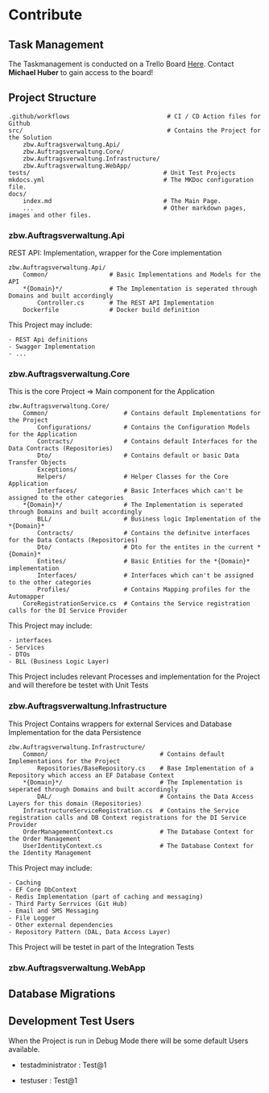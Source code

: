 # Contribute

## Task Management
The Taskmanagement is conducted on a Trello Board [Here](https://trello.com/b/JtoMNw8M/zbwprogadvauftragsverwaltung).
Contact **Michael Huber** to gain access to the board!

## Project Structure
    .github/workflows                           # CI / CD Action files for Github
    src/                                        # Contains the Project for the Solution
        zbw.Auftragsverwaltung.Api/                 
        zbw.Auftragsverwaltung.Core/                
        zbw.Auftragsverwaltung.Infrastructure/      
        zbw.Auftragsverwaltung.WebApp/              
    tests/                                     # Unit Test Projects
    mkdocs.yml                                 # The MKDoc configuration file.
    docs/
        index.md                               # The Main Page.
        ...                                    # Other markdown pages, images and other files.

### zbw.Auftragsverwaltung.Api
REST API: Implementation, wrapper for the Core implementation

    zbw.Auftragsverwaltung.Api/                 
        Common/                 # Basic Implementations and Models for the API
        *{Domain}*/             # The Implementation is seperated through Domains and built accordingly
            Controller.cs       # The REST API Implementation
        Dockerfile              # Docker build definition

This Project may include:
    
    - REST Api definitions
    - Swagger Implementation
    - ...

### zbw.Auftragsverwaltung.Core
This is the core Project => Main component for the Application

    zbw.Auftragsverwaltung.Core/                
        Common/                     # Contains default Implementations for the Project
            Configurations/         # Contains the Configuration Models for the Application
            Contracts/              # Contains default Interfaces for the Data Contracts (Repositories)
            Dto/                    # Contains default or basic Data Transfer Objects
            Exceptions/                         
            Helpers/                # Helper Classes for the Core Application
            Interfaces/             # Basic Interfaces which can't be assigned to the other categories
        *{Domain}*/                 # The Implementation is seperated through Domains and built accordingly
            BLL/                    # Business logic Implementation of the *{Domain}*
            Contracts/              # Contains the definitve interfaces for the Data Contacts (Repositories)
            Dto/                    # Dto for the entites in the current *{Domain}*
            Entites/                # Basic Entities for the *{Domain}* implementation
            Interfaces/             # Interfaces which can't be assigned to the other categories
            Profiles/               # Contains Mapping profiles for the Automapper
        CoreRegistrationService.cs  # Contains the Service registration calls for the DI Service Provider

This Project may include:

    - interfaces
    - Services
    - DTOs
    - BLL (Business Logic Layer)
This Project includes relevant Processes and implementation for the Project and will therefore be testet with Unit Tests

### zbw.Auftragsverwaltung.Infrastructure
This Project Contains wrappers for external Services and Database Implementation for the data Persistence

    zbw.Auftragsverwaltung.Infrastructure/      
        Common/                               # Contains default Implementations for the Project
            Repositories/BaseRepository.cs    # Base Implementation of a Repository which access an EF Database Context
        *{Domain}*/                           # The Implementation is seperated through Domains and built accordingly
            DAL/                              # Contains the Data Access Layers for this domain (Repositories)
        InfrastructureServiceRegistration.cs  # Contains the Service registration calls and DB Context registrations for the DI Service Provider 
        OrderManagementContext.cs             # The Database Context for the Order Management
        UserIdentityContext.cs                # The Database Context for the Identity Management

This Project may include:
    
    - Caching
    - EF Core DbContext
    - Redis Implementation (part of caching and messaging)
    - Third Party Serrvices (Git Hub)
    - Email and SMS Messaging
    - File Logger
    - Other external dependencies
    - Repository Pattern (DAL, Data Access Layer)

This Project will be testet in part of the Integration Tests

### zbw.Auftragsverwaltung.WebApp

## Database Migrations

## Development Test Users
When the Project is run in Debug Mode there will be some default Users available.
 
 - testadministrator : Test@1

 - testuser : Test@1